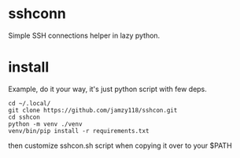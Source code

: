# sshconn

Simple SSH connections helper in lazy python.

# install

Example, do it your way, it's just python script with few deps.

```
cd ~/.local/
git clone https://github.com/jamzy118/sshcon.git
cd sshcon
python -m venv ./venv
venv/bin/pip install -r requirements.txt
```

then customize sshcon.sh script when copying it over to your $PATH

